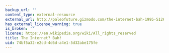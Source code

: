 ```yaml
---
backup_url: ''
content_type: external-resource
external_url: http://paleofuture.gizmodo.com/the-internet-bah-1995-512627689
has_external_license_warning: true
is_broken: ''
license: https://en.wikipedia.org/wiki/All_rights_reserved
title: The Internet? Bah!
uid: 74bf5a32-e2cd-4d6d-a4e1-5d32abe175fe
---
```

